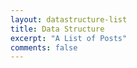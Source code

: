```yaml
---
layout: datastructure-list
title: Data Structure
excerpt: "A List of Posts"
comments: false
---
```

